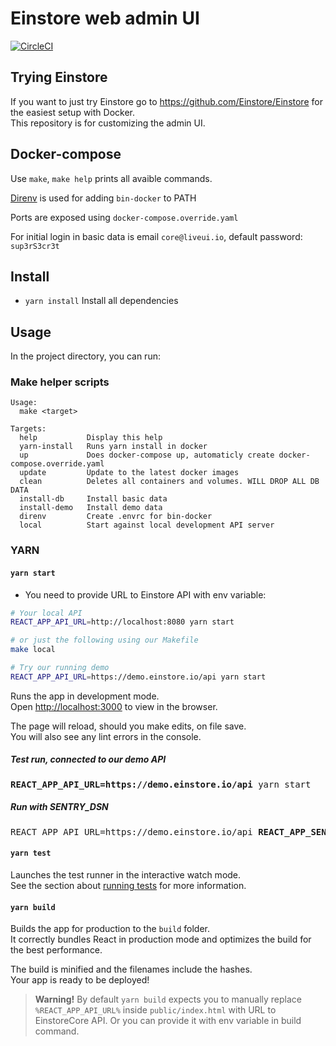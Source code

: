 
# Einstore web admin UI

[![CircleCI](https://circleci.com/gh/Einstore/EinstoreAdmin/tree/master.svg?style=svg)](https://circleci.com/gh/Einstore/EinstoreAdmin/tree/master)

## Trying Einstore

If you want to just try Einstore go to https://github.com/Einstore/Einstore for the easiest setup with Docker.<br>
This repository is for customizing the admin UI.

## Docker-compose

Use `make`, `make help` prints all avaible commands.

[Direnv](https://direnv.net) is used for adding `bin-docker` to PATH

Ports are exposed using `docker-compose.override.yaml`

For initial login in basic data is email `core@liveui.io`, default password: `sup3rS3cr3t`

## Install

- `yarn install` Install all dependencies

## Usage

In the project directory, you can run:

### Make helper scripts

```
Usage:
  make <target>

Targets:
  help           Display this help
  yarn-install   Runs yarn install in docker
  up             Does docker-compose up, automaticly create docker-compose.override.yaml
  update         Update to the latest docker images
  clean          Deletes all containers and volumes. WILL DROP ALL DB DATA
  install-db     Install basic data
  install-demo   Install demo data
  direnv         Create .envrc for bin-docker
  local          Start against local development API server
```

### YARN

#### `yarn start`

- You need to provide URL to Einstore API with env variable:

```sh
# Your local API
REACT_APP_API_URL=http://localhost:8080 yarn start

# or just the following using our Makefile
make local

# Try our running demo
REACT_APP_API_URL=https://demo.einstore.io/api yarn start
```

Runs the app in development mode.<br>
Open [http://localhost:3000](http://localhost:3000) to view in the browser.

The page will reload, should you make edits, on file save.<br>
You will also see any lint errors in the console.

##### Test run, connected to our demo API

<pre>
<b>REACT_APP_API_URL=https://demo.einstore.io/api</b> yarn start
</pre>

##### Run with SENTRY_DSN

<pre>
REACT_APP_API_URL=https://demo.einstore.io/api <b>REACT_APP_SENTRY_DSN=https://secret@sentry.mangoweb.org/your-project</b> yarn start
</pre>

#### `yarn test`

Launches the test runner in the interactive watch mode.<br>
See the section about [running tests](https://facebook.github.io/create-react-app/docs/running-tests) for more information.

#### `yarn build`

Builds the app for production to the `build` folder.<br>
It correctly bundles React in production mode and optimizes the build for the best performance.

The build is minified and the filenames include the hashes.<br>
Your app is ready to be deployed!

> **Warning!** By default `yarn build` expects you to manually replace `%REACT_APP_API_URL%` inside `public/index.html` with URL to EinstoreCore API. Or you can provide it with env variable in build command.

